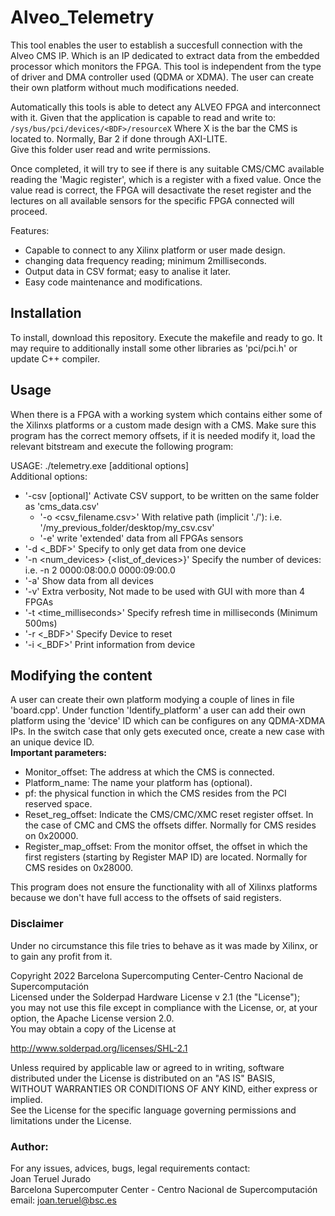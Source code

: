 # Alveo_Telemetry
This tool enables the user to establish a succesfull connection with the Alveo CMS IP. Which is an IP dedicated to extract data from the embedded processor which monitors the FPGA. This tool is independent from the type of driver and DMA controller used (QDMA or XDMA). The user can create their own platform without much modifications needed.

Automatically this tools is able to detect any ALVEO FPGA and interconnect with it. Given that the application is capable to read and write to: <br/>
`/sys/bus/pci/devices/<BDF>/resourceX` Where X is the bar the CMS is located to. Normally, Bar 2 if done through AXI-LITE. <br />
Give this folder user read and write permissions. <br/>

Once completed, it will try to see if there is any suitable CMS/CMC available reading the 'Magic register', which is a register with a fixed value. Once the value read is correct, the FPGA will desactivate the reset register and the lectures on all available sensors for the specific FPGA connected will proceed. <br/>

Features:
  * Capable to connect to any Xilinx platform or user made design.
  * changing data frequency reading; minimum 2milliseconds.
  * Output data in CSV format; easy to analise it later.
  * Easy code maintenance and modifications.

## Installation
To install, download this repository. Execute the makefile and ready to go.
It may require to additionally install some other libraries as 'pci/pci.h' or update C++ compiler.

## Usage
When there is a FPGA with a working system which contains either some of the Xilinxs platforms or a custom made design with a CMS. Make sure this program has the correct memory offsets, if it is needed modify it, load the relevant bitstream and execute the following program:

  USAGE: ./telemetry.exe [additional options] <br/>
  Additional options: <br/>
* '-csv [optional]' Activate CSV support, to be written on the same folder as 'cms_data.csv' <br/>
  * '-o <csv_filename.csv>' With relative path (implicit './'): i.e. '/my_previous_folder/desktop/my_csv.csv' <br/>
  * '-e' write 'extended' data from all FPGAs sensors <br/>
* '-d <_BDF>' Specify to only get data from one device <br/>
* '-n <num_devices> {<list_of_devices>}' Specify the number of devices: i.e. -n 2 0000:08:00.0 0000:09:00.0 <br/>
* '-a' Show data from all devices <br/>
* '-v' Extra verbosity, Not made to be used with GUI with more than 4 FPGAs <br/>
* '-t <time_milliseconds>' Specify refresh time in milliseconds (Minimum 500ms) <br/>
* '-r <_BDF>' Specify Device to reset <br/>
* '-i <_BDF>' Print information from device <br/>
    
## Modifying the content
A user can create their own platform modying a couple of lines in file 'board.cpp'.
Under function 'Identify_platform' a user can add their own platform using the 'device' ID which can be configures on any QDMA-XDMA IPs.
In the switch case that only gets executed once, create a new case with an unique device ID. <br/>
**Important parameters:** <br/>
* Monitor_offset: The address at which the CMS is connected. <br/>
* Platform_name: The name your platform has (optional). <br/>
* pf: the physical function in which the CMS resides from the PCI reserved space. <br/>
* Reset_reg_offset: Indicate the CMS/CMC/XMC reset register offset. In the case of CMC and CMS the offsets differ. Normally for CMS resides on 0x20000. <br/>
* Register_map_offset: From the monitor offset, the offset in which the first registers (starting by Register MAP ID) are located. Normally for CMS  resides on 0x28000.

This program does not ensure the functionality with all of Xilinxs platforms because we don't have full access to the offsets of said registers.<br/>
### Disclaimer
Under no circumstance this file tries to behave as it was made by Xilinx, or to gain any profit from it.        <br/>         
 
Copyright 2022 Barcelona Supercomputing Center-Centro Nacional de Supercomputación  <br/>
Licensed under the Solderpad Hardware License v 2.1 (the "License"); <br/>
you may not use this file except in compliance with the License, or, at your option, the Apache License version 2.0. <br/>
You may obtain a copy of the License at <br/>
  
http://www.solderpad.org/licenses/SHL-2.1 <br/>

Unless required by applicable law or agreed to in writing, software <br/>
distributed under the License is distributed on an "AS IS" BASIS, <br/>
WITHOUT WARRANTIES OR CONDITIONS OF ANY KIND, either express or implied. <br/>
See the License for the specific language governing permissions and <br/>
limitations under the License.  <br/>

### Author:
For any issues, advices, bugs, legal requirements contact: <br/>
Joan Teruel Jurado <br/>
Barcelona Supercomputer Center - Centro Nacional de Supercomputación <br/>
email: joan.teruel@bsc.es <br/>
